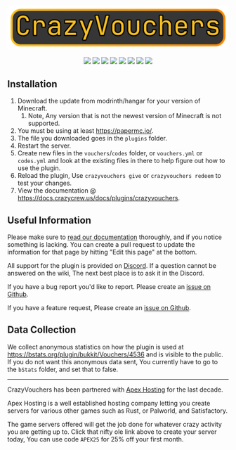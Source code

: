 <center><div align="center">

![CrazyVouchers](https://raw.githubusercontent.com/Crazy-Crew/Branding/main/crazyvouchers/banner/webp/banner.webp)

[![][build-shield]][build-url]
[![][discord-shield]][discord-url]
[![][contributors-shield]][contributors-url]
[![][forks-shield]][forks-url]
[![][stars-shield]][stars-url]
[![][issues-shield]][issues-url]
[![][license-shield]][license-url]
[![][codefactor-shield]][codefactor-url]

</div></center>

## Installation
1) Download the update from modrinth/hangar for your version of Minecraft.
   1) Note, Any version that is not the newest version of Minecraft is not supported.
2) You must be using at least https://papermc.io/.
3) The file you downloaded goes in the `plugins` folder.
4) Restart the server.
5) Create new files in the `vouchers`/`codes` folder, or `vouchers.yml` or `codes.yml` and look at the existing files in there to help figure out how to use the plugin.
6) Reload the plugin, Use `crazyvouchers give` or `crazyvouchers redeem` to test your changes.
7) View the documentation @ https://docs.crazycrew.us/docs/plugins/crazyvouchers.

## Useful Information
Please make sure to [read our documentation](https://docs.crazycrew.us/docs/plugins/crazyvouchers) thoroughly, and if you notice something is lacking. You can create a pull request to update the information for that page by hitting "Edit this page" at the bottom.

All support for the plugin is provided on [Discord](https://discord.gg/badbones-s-live-chat-182615261403283459). If a question cannot be answered on the wiki, The next best place is to ask it in the Discord.

If you have a bug report you'd like to report. Please create an [issue on Github](https://github.com/Crazy-Crew/CrazyVouchers/issues/new?assignees=ryderbelserion&labels=type%3A+bug&projects=&template=bugs.yml).

If you have a feature request, Please create an [issue on Github](https://github.com/Crazy-Crew/CrazyVouchers/issues/new?assignees=ryderbelserion&labels=type%3A+feature+request&projects=&template=features.yml).

## Data Collection
We collect anonymous statistics on how the plugin is used at https://bstats.org/plugin/bukkit/Vouchers/4536 and is visible to the public.
If you do not want this anonymous data sent, You currently have to go to the `bStats` folder, and set that to false.

<hr>

CrazyVouchers has been partnered with [Apex Hosting](https://billing.apexminecrafthosting.com/aff.php?aff=5511) for the last decade.

Apex Hosting is a well established hosting company letting you create servers for various other games such as Rust, or Palworld, and Satisfactory.

The game servers offered will get the job done for whatever crazy activity you are getting up to. Click that nifty ole link above to create your server today, You can use code `APEX25` for 25% off your first month.

[contributors-shield]: https://img.shields.io/github/contributors/Crazy-Crew/CrazyVouchers.svg?style=flat&logo=appveyor
[contributors-url]: https://github.com/Crazy-Crew/CrazyVouchers/graphs/contributors
[forks-shield]: https://img.shields.io/github/forks/Crazy-Crew/CrazyVouchers.svg?style=flat&logo=appveyor
[forks-url]: https://github.com/Crazy-Crew/CrazyVouchers/network/members
[stars-shield]: https://img.shields.io/github/stars/Crazy-Crew/CrazyVouchers.svg?style=flat&logo=appveyor
[stars-url]: https://github.com/Crazy-Crew/CrazyVouchers/stargazers
[issues-shield]: https://img.shields.io/github/issues/Crazy-Crew/CrazyVouchers.svg?style=flat&logo=appveyor
[issues-url]: https://github.com/Crazy-Crew/CrazyVouchers/issues
[license-shield]: https://img.shields.io/github/license/Crazy-Crew/CrazyVouchers.svg?style=flat&logo=appveyor
[license-url]: https://github.com/Crazy-Crew/CrazyVouchers/blob/main/LICENSE
[build-shield]: https://ci.crazycrew.us/job/CrazyVouchers//badge/icon
[build-url]: https://ci.crazycrew.us/job/CrazyVouchers
[discord-shield]: https://img.shields.io/discord/241667244927483904.svg?label=discord&logo=discord
[discord-url]: https://discord.gg/badbones-s-live-chat-182615261403283459
[codefactor-shield]: https://www.codefactor.io/repository/github/crazy-crew/CrazyVouchers/badge
[codefactor-url]: https://www.codefactor.io/repository/github/crazy-crew/CrazyVouchers